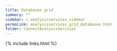 ```yaml
---
title: Databases grid
summary: ""
sidebar: c_analysisservices_sidebar
permalink: analysisservices_grid_databases.html
folder: ConnectAnalysisServices
---
```





{% include links.html %}
